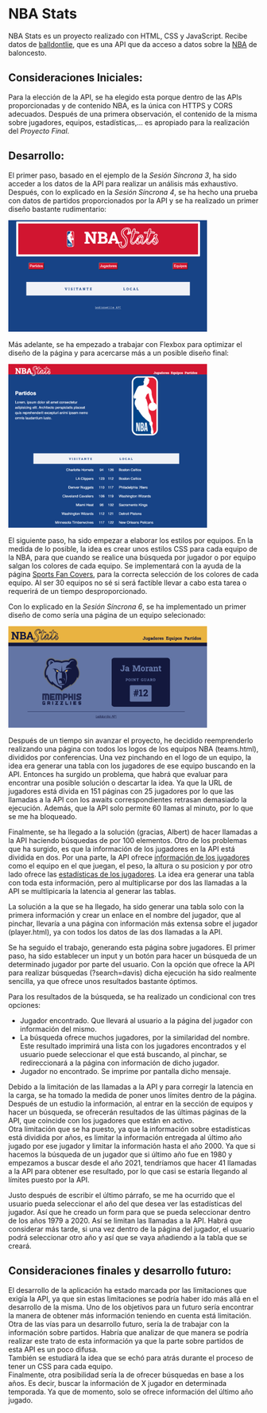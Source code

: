 # **NBA Stats**  

NBA Stats es un proyecto realizado con HTML, CSS y JavaScript. Recibe datos de [balldontlie](https://www.balldontlie.io/), que es una API que da acceso a datos sobre la [NBA](https://es.wikipedia.org/wiki/National_Basketball_Association) de baloncesto.

## Consideraciones Iniciales:
Para la elección de la API, se ha elegido esta porque dentro de las APIs proporcionadas y de contenido NBA, es la única con HTTPS y CORS adecuados. Después de una primera observación, el contenido de la misma sobre jugadores, equipos, estadísticas,... es apropiado para la realización del *Proyecto Final*.

## Desarrollo:
El primer paso, basado en el ejemplo de la *Sesión Síncrona 3*, ha sido acceder a los datos de la API para realizar un análisis más exhaustivo. Después, con lo explicado en la *Sesión Síncrona 4*, se ha hecho una prueba con datos de partidos proporcionados por la API y se ha realizado un primer diseño bastante rudimentario:  

<img src="./markdown/primerdiseno.png" alt="drawing" width="400"/>  

Más adelante, se ha empezado a trabajar con Flexbox para optimizar el diseño de la página y para acercarse más a un posible diseño final:  

<img src="./markdown/segundodiseno.png" alt="segundo" width="400"/>  

El siguiente paso, ha sido empezar a elaborar los estilos por equipos. En la medida de lo posible, la idea es crear unos estilos CSS para cada equipo de la NBA, para que cuando se realice una búsqueda por jugador o por equipo salgan los colores de cada equipo. Se implementará con la ayuda de la página [Sports Fan Covers](https://sportsfancovers.com/nba-team-colors/), para la correcta selección de los colores de cada equipo. Al ser 30 equipos no sé si será factible llevar a cabo esta tarea o requerirá de un tiempo desproporcionado.

Con lo explicado en la *Sesión Síncrona 6*, se ha implementado un primer diseño de como sería una página de un equipo selecionado:

<img src="./markdown/disenomem.png" alt="equipo" width="400"/>   

Después de un tiempo sin avanzar el proyecto, he decidido reemprenderlo realizando una página con todos los logos de los equipos NBA (teams.html), divididos por conferencias. Una vez pinchando en el logo de un equipo, la idea era generar una tabla con los jugadores de ese equipo buscando en la API. Entonces ha surgido un problema, que habrá que evaluar para encontrar una posible solución o descartar la idea. Ya que la URL de jugadores está divida en 151 páginas con 25 jugadores por lo que las llamadas a la API con los awaits correspondientes retrasan demasiado la ejecución. Además, que la API solo permite 60 llamas al minuto, por lo que se me ha bloqueado. 

Finalmente, se ha llegado a la solución (gracias, Albert) de hacer llamadas a la API haciendo búsquedas de por 100 elementos. Otro de los problemas que ha surgido, es que la información de los jugadores en la API está dividida en dos. Por una parte, la API ofrece [información de los jugadores](https://www.balldontlie.io/api/v1/players) como el equipo en el que juegan, el peso, la altura o su posicion y por otro lado ofrece las [estadísticas de los jugadores](https://www.balldontlie.io/api/v1/stats). La idea era generar una tabla con toda esta información, pero al multiplicarse por dos las llamadas a la API se multlipicaría la latencia al generar las tablas.

La solución a la que se ha llegado, ha sido generar una tabla solo con la primera información y crear un enlace en el nombre del jugador, que al pinchar, llevaría a una página con información más extensa sobre el jugador (player.html), ya con todos los datos de las dos llamadas a la API. 

Se ha seguido el trabajo, generando esta página sobre jugadores. El primer paso, ha sido establecer un input y un botón para hacer un búsqueda de un determinado jugador por parte del usuario. Con la opción que ofrece la API para realizar búsquedas (?search=davis) dicha ejecución ha sido realmente sencilla, ya que ofrece unos resultados bastante óptimos. 

Para los resultados de la búsqueda, se ha realizado un condicional con tres opciones:
+ Jugador encontrado. Que llevará al usuario a la página del jugador con información del mismo.
+ La búsqueda ofrece muchos jugadores, por la similaridad del nombre. Este resultado imprimirá una lista con los jugadores encontrados y el usuario puede seleccionar el que está buscando, al pinchar, se redireccionará a la página con información de dicho jugador.
+ Jugador no encontrado. Se imprime por pantalla dicho mensaje.  

Debido a la limitación de las llamadas a la API y para corregir la latencia en la carga, se ha tomado la medida de poner unos límites dentro de la página. Después de un estudio la información, al entrar en la sección de equipos y hacer un búsqueda, se ofrecerán resultados de las últimas páginas de la API, que coincide con los jugadores que están en activo.  
Otra limitación que se ha puesto, ya que la información sobre estadísticas está dividida por años, es limitar la información entregada al último año jugado por ese jugador y limitar la información hasta el año 2000. Ya que si hacemos la búsqueda de un jugador que si último año fue en 1980 y empezamos a buscar desde el año 2021, tendríamos que hacer 41 llamadas a la API para obtener ese resultado, por lo que casi se estaría llegando al límites puesto por la API.  

Justo después de escribir el último párrafo, se me ha ocurrido que el usuario pueda seleccionar el año del que desea ver las estadísticas del jugador. Así que he creado un form para que se pueda seleccionar dentro de los años 1979 a 2020. Así se limitan las llamadas a la API. Habrá que considerar más tarde, si una vez dentro de la página del jugador, el usuario podrá seleccionar otro año y así que se vaya añadiendo a la tabla que se creará. 

## Consideraciones finales y desarrollo futuro:  
El desarrollo de la aplicación ha estado marcada por las limitaciones que exigía la API, ya que sin estas limitaciones se podría haber ido más allá en el desarrollo de la misma. Uno de los objetivos para un futuro sería encontrar la manera de obtener más información teniendo en cuenta está limitación.
Otra de las vías para un desarrollo futuro, sería la de trabajar con la información sobre partidos. Habría que analizar de que manera se podría realizar este trato de esta información ya que la parte sobre partidos de esta API es un poco difusa.  
También se estudiará la idea que se echó para atrás durante el proceso de tener un CSS para cada equipo.  
Finalmente, otra posibilidad sería la de ofrecer búsquedas en base a los años. Es decir, buscar la información de X jugador en determinada temporada. Ya que de momento, solo se ofrece información del último año jugado.   